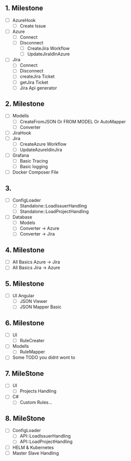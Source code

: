 ## 1. Milestone
   

- [ ] AzureHook
    - [ ] Create Issue 	
- [ ] Azure 
    - [ ] Connect
    - [ ] Disconnect
        - [ ] CreateJira Workflow 
        - [ ] UpdateJiraIdInAzure

- [ ] Jira
    - [ ] Connect
    - [ ] Disconnect
    - [ ] createJira Ticket
    - [ ] getJira Ticket
  	- [ ] Jira Api generator

## 2. Milestone

- [ ] Modells
    - [ ] CreateFromJSON Or FROM MODEL Or AutoMapper
    - [ ] Converter
- [ ] JiraHook
- [ ] Jira
    - [ ] CreateAzure Workflow
    - [ ] UpdateAzureIdinJira
    
- [ ] Grafana 
    - [ ] Basic Tracing
    - [ ] Basic logging
- [ ] Docker Composer File

## 3. 
- [ ] ConfigLoader
    - [ ] Standalone::LoadIssuerHandling
    - [ ] Standalone::LoadProjectHandling
- [ ] Database 
  - [ ] Models
  - [ ] Converter -> Azure
  - [ ] Converter -> Jira   

## 4. Milestone


- [ ] All Basics Azure -> Jira
- [ ] All Basics Jira -> Azure

## 5. Milestone


- [ ] UI Angular
    - [ ] JSON Viewer
    - [ ] JSON Mapper Basic

## 6. Milestone

- [ ]  UI
    - [ ] RuleCreater
- [ ]  Modells
    - [ ] RuleMapper
- [ ] Some TODO you didnt wont to

## 7. MileStone
	
- [ ] UI
    - [ ] Projects Handling
- [ ] C# 
    - [ ] Custom Rules...		

## 8. MileStone
- [ ] ConfigLoader
    - [ ] API::LoadIssuerHandling
    - [ ] API::LoadProjectHandling
- [ ] HELM & Kubernetes
- [ ] Master Slave Handling
